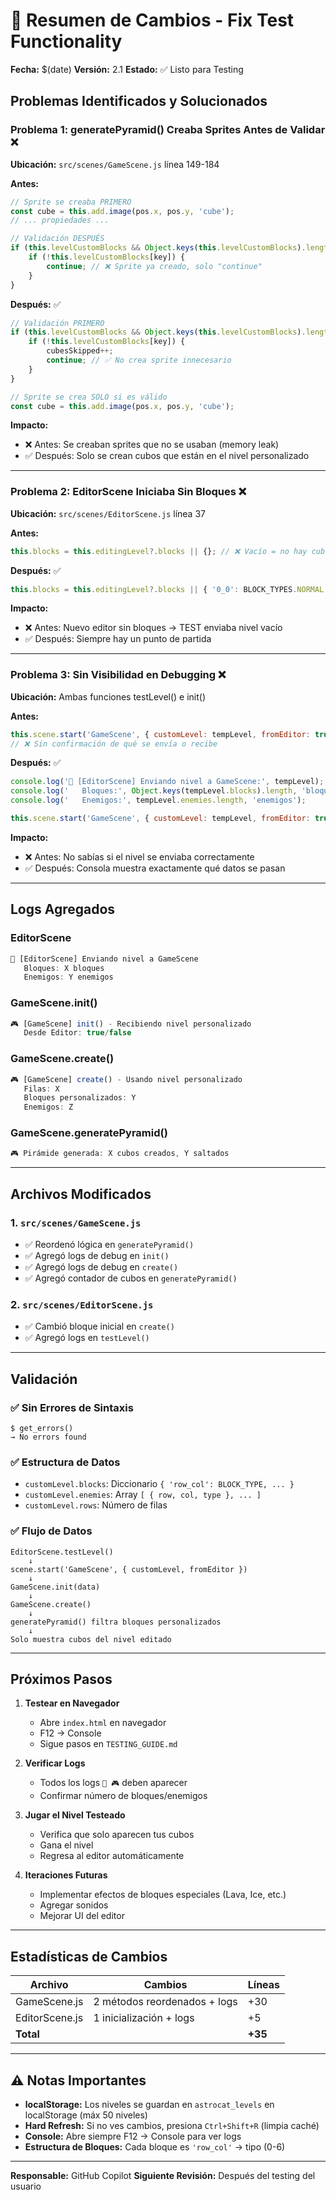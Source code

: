 # 🔧 Resumen de Cambios - Fix Test Functionality

**Fecha:** $(date)
**Versión:** 2.1
**Estado:** ✅ Listo para Testing

## Problemas Identificados y Solucionados

### Problema 1: generatePyramid() Creaba Sprites Antes de Validar ❌
**Ubicación:** `src/scenes/GameScene.js` línea 149-184

**Antes:**
```javascript
// Sprite se creaba PRIMERO
const cube = this.add.image(pos.x, pos.y, 'cube');
// ... propiedades ...

// Validación DESPUÉS
if (this.levelCustomBlocks && Object.keys(this.levelCustomBlocks).length > 0) {
    if (!this.levelCustomBlocks[key]) {
        continue; // ❌ Sprite ya creado, solo "continue"
    }
}
```

**Después:** ✅
```javascript
// Validación PRIMERO
if (this.levelCustomBlocks && Object.keys(this.levelCustomBlocks).length > 0) {
    if (!this.levelCustomBlocks[key]) {
        cubesSkipped++;
        continue; // ✅ No crea sprite innecesario
    }
}

// Sprite se crea SOLO si es válido
const cube = this.add.image(pos.x, pos.y, 'cube');
```

**Impacto:** 
- ❌ Antes: Se creaban sprites que no se usaban (memory leak)
- ✅ Después: Solo se crean cubos que están en el nivel personalizado

---

### Problema 2: EditorScene Iniciaba Sin Bloques ❌
**Ubicación:** `src/scenes/EditorScene.js` línea 37

**Antes:**
```javascript
this.blocks = this.editingLevel?.blocks || {}; // ❌ Vacío = no hay cubos
```

**Después:** ✅
```javascript
this.blocks = this.editingLevel?.blocks || { '0_0': BLOCK_TYPES.NORMAL }; // ✅ Al menos el cubo base
```

**Impacto:**
- ❌ Antes: Nuevo editor sin bloques → TEST enviaba nivel vacío
- ✅ Después: Siempre hay un punto de partida

---

### Problema 3: Sin Visibilidad en Debugging ❌
**Ubicación:** Ambas funciones testLevel() e init()

**Antes:**
```javascript
this.scene.start('GameScene', { customLevel: tempLevel, fromEditor: true });
// ❌ Sin confirmación de qué se envía o recibe
```

**Después:** ✅
```javascript
console.log('📝 [EditorScene] Enviando nivel a GameScene:', tempLevel);
console.log('   Bloques:', Object.keys(tempLevel.blocks).length, 'bloques');
console.log('   Enemigos:', tempLevel.enemies.length, 'enemigos');

this.scene.start('GameScene', { customLevel: tempLevel, fromEditor: true });
```

**Impacto:**
- ❌ Antes: No sabías si el nivel se enviaba correctamente
- ✅ Después: Consola muestra exactamente qué datos se pasan

---

## Logs Agregados

### EditorScene
```javascript
📝 [EditorScene] Enviando nivel a GameScene
   Bloques: X bloques
   Enemigos: Y enemigos
```

### GameScene.init()
```javascript
🎮 [GameScene] init() - Recibiendo nivel personalizado
   Desde Editor: true/false
```

### GameScene.create()
```javascript
🎮 [GameScene] create() - Usando nivel personalizado
   Filas: X
   Bloques personalizados: Y
   Enemigos: Z
```

### GameScene.generatePyramid()
```javascript
🎮 Pirámide generada: X cubos creados, Y saltados
```

---

## Archivos Modificados

### 1. `src/scenes/GameScene.js`
- ✅ Reordenó lógica en `generatePyramid()`
- ✅ Agregó logs de debug en `init()`
- ✅ Agregó logs de debug en `create()`
- ✅ Agregó contador de cubos en `generatePyramid()`

### 2. `src/scenes/EditorScene.js`
- ✅ Cambió bloque inicial en `create()`
- ✅ Agregó logs en `testLevel()`

---

## Validación

### ✅ Sin Errores de Sintaxis
```
$ get_errors()
→ No errors found
```

### ✅ Estructura de Datos
- `customLevel.blocks`: Diccionario `{ 'row_col': BLOCK_TYPE, ... }`
- `customLevel.enemies`: Array `[ { row, col, type }, ... ]`
- `customLevel.rows`: Número de filas

### ✅ Flujo de Datos
```
EditorScene.testLevel()
    ↓
scene.start('GameScene', { customLevel, fromEditor })
    ↓
GameScene.init(data)
    ↓
GameScene.create()
    ↓
generatePyramid() filtra bloques personalizados
    ↓
Solo muestra cubos del nivel editado
```

---

## Próximos Pasos

1. **Testear en Navegador**
   - Abre `index.html` en navegador
   - F12 → Console
   - Sigue pasos en `TESTING_GUIDE.md`

2. **Verificar Logs**
   - Todos los logs `📝 🎮` deben aparecer
   - Confirmar número de bloques/enemigos

3. **Jugar el Nivel Testeado**
   - Verifica que solo aparecen tus cubos
   - Gana el nivel
   - Regresa al editor automáticamente

4. **Iteraciones Futuras**
   - Implementar efectos de bloques especiales (Lava, Ice, etc.)
   - Agregar sonidos
   - Mejorar UI del editor

---

## Estadísticas de Cambios

| Archivo | Cambios | Líneas |
|---------|---------|--------|
| GameScene.js | 2 métodos reordenados + logs | +30 |
| EditorScene.js | 1 inicialización + logs | +5 |
| **Total** | | **+35** |

---

## ⚠️ Notas Importantes

- **localStorage:** Los niveles se guardan en `astrocat_levels` en localStorage (máx 50 niveles)
- **Hard Refresh:** Si no ves cambios, presiona `Ctrl+Shift+R` (limpia caché)
- **Console:** Abre siempre F12 → Console para ver logs
- **Estructura de Bloques:** Cada bloque es `'row_col'` → tipo (0-6)

---

**Responsable:** GitHub Copilot
**Siguiente Revisión:** Después del testing del usuario
